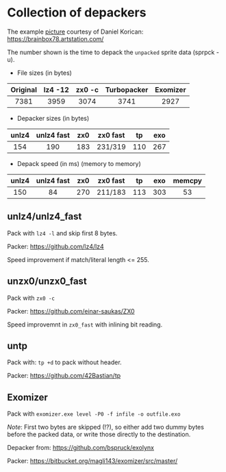 # Collection of depackers

The example [picture](startrek_voyager.bmp) courtesy of Daniel Korican:
https://brainbox78.artstation.com/

The number shown is the time to depack the `unpacked` sprite data (sprpck -u).

* File sizes (in bytes)

| Original | lz4 -12 | zx0 -c | Turbopacker | Exomizer |
| :-:      | :-:     | :-:    | :-:         | :-:      |
| 7381     | 3959    | 3074   | 3741        | 2927     |

* Depacker sizes (in bytes)

| unlz4 | unlz4 fast | zx0 | zx0 fast | tp  | exo |
| :-:   | :-:        | :-: | :-:      | :-: | :-: |
| 154   | 190        | 183 | 231/319  | 110 | 267 |

* Depack speed (in ms) (memory to memory)

| unlz4 | unlz4 fast | zx0 | zx0 fast | tp  | exo | memcpy |
| :-:   | :-:        | :-: | :-:      | :-: | :-: | :-: |
| 150   | 84         | 270 | 211/183  | 113 | 303 | 53  |

## unlz4/unlz4_fast

Pack with `lz4 -l` and skip first 8 bytes.

Packer: https://github.com/lz4/lz4

Speed improvement if match/literal length <= 255.

## unzx0/unzx0_fast

Pack with `zx0 -c`

Packer: https://github.com/einar-saukas/ZX0

Speed improvemnt in `zx0_fast` with inlining bit reading.

## untp

Pack with: `tp +d` to pack without header.

Packer: https://github.com/42Bastian/tp

## Exomizer

Pack with `exomizer.exe level -P0 -f infile -o outfile.exo`

*Note*: First two bytes are skipped (!?), so either add two dummy bytes before the packed data, or write those directly to the destination.

Depacker from: https://github.com/bspruck/exolynx

Packer: https://bitbucket.org/magli143/exomizer/src/master/
